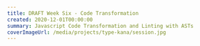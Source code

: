 ```yaml
---
title: DRAFT Week Six - Code Transformation
created: 2020-12-01T00:00:00
summary: Javascript Code Transformation and Linting with ASTs
coverImageUrl: /media/projects/type-kana/session.jpg
---
```


<script context="module">
  import { load } from "./_load"
  export { load }
</script>

